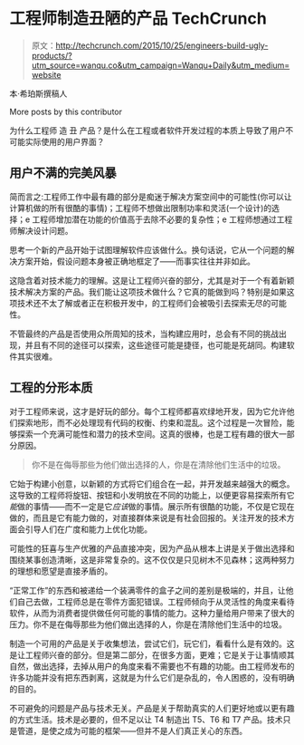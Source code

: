 # 工程师制造丑陋的产品 TechCrunch

> 原文：<http://techcrunch.com/2015/10/25/engineers-build-ugly-products/?utm_source=wanqu.co&utm_campaign=Wanqu+Daily&utm_medium=website>

本·希珀斯撰稿人

More posts by this contributor

为什么工程师 造 丑 产品？是什么在工程或者软件开发过程的本质上导致了用户不可能实际使用的用户界面？

## 用户不满的完美风暴

简而言之:工程师工作中最有趣的部分是痴迷于解决方案空间中的可能性(你可以让计算机做的所有很酷的事情)；工程师不想做出限制功率和灵活(一个设计)的选择；e 工程师增加潜在功能的价值高于去除不必要的复杂性；e 工程师想通过工程师解决设计问题。

思考一个新的产品开始于试图理解软件应该做什么。换句话说，它从一个问题的解决方案开始，假设问题本身被正确地框定了——而事实往往并非如此。

这隐含着对技术能力的理解。这是让工程师兴奋的部分，尤其是对于一个有着新颖技术解决方案的产品。我们能让这项技术做什么？它真的能做到吗？特别是如果这项技术还不太了解或者正在积极开发中，的工程师们会被吸引去探索无尽的可能性。

不管最终的产品是否使用众所周知的技术，当构建应用时，总会有不同的挑战出现，并且有不同的途径可以探索，这些途径可能是捷径，也可能是死胡同。构建软件其实很难。

## 工程的分形本质

对于工程师来说，这才是好玩的部分。每个工程师都喜欢绿地开发，因为它允许他们探索地形，而不必处理现有代码的权衡、约束和混乱。这个过程是一次冒险，能够探索一个充满可能性和潜力的技术空间。这真的很棒，也是工程有趣的很大一部分原因。

> 你不是在侮辱那些为他们做出选择的人，你是在清除他们生活中的垃圾。

它始于构建小创意，以新颖的方式将它们组合在一起，并开发越来越强大的概念。这导致的工程师将旋钮、按钮和小发明放在不同的功能上，以便更容易探索所有它*能*做的事情——而不一定是它*应该*做的事情。展示所有很酷的功能，不仅是它现在做的，而且是它有能力做的，对直接群体来说是有社会回报的。关注开发的技术方面会引导人们在广度和能力上优化功能。

可能性的狂喜与生产优雅的产品直接冲突，因为产品从根本上讲是关于做出选择和围绕某事创造清晰，这是非常复杂的。这不仅仅是只见树木不见森林；这两种努力的理想和愿望是直接矛盾的。

“正常工作”的东西和被递给一个装满零件的盒子之间的差别是极端的，并且，让他们自己去做，工程师总是在零件方面犯错误。工程师倾向于从灵活性的角度来看待软件，从而为消费者提供做任何可能的事情的能力。这种力量给用户带来了很大的压力。你不是在侮辱那些为他们做出选择的人，你是在清除他们生活中的垃圾。

制造一个可用的产品是关于收集想法，尝试它们，玩它们，看看什么是有效的。这是让工程师兴奋的部分。但是第二部分，在很多方面，更难；它是关于让事情顺其自然，做出选择，去掉从用户的角度来看不需要也不有趣的功能。由工程师发布的许多功能并没有把东西剥离，这就是为什么它们是杂乱的，令人困惑的，没有明确的目的。

不可避免的问题是产品与技术无关。产品是关于帮助真实的人们更好地或以更有趣的方式生活。技术是必要的，但不足以让 T4 制造出 T5、T6 和 T7 产品。技术只是管道，是使之成为可能的框架——但并不是人们真正关心的东西。